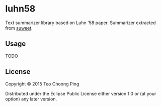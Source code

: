 # luhn58

Text summarizer library based on Luhn '58 paper.
Summarizer extracted from [suweet](https://github.com/bass3m/suweet).

## Usage

TODO

## License

Copyright © 2015 Teo Choong Ping

Distributed under the Eclipse Public License either version 1.0 or (at
your option) any later version.
